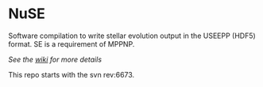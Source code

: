 #  NuSE

Software compilation to write stellar evolution output in the USEEPP (HDF5) format. 
SE is a requirement of MPPNP. 


_See the [wiki](https://github.com/NuGrid/SE-library/wiki) for more details_

This repo starts with the svn rev:6673.

